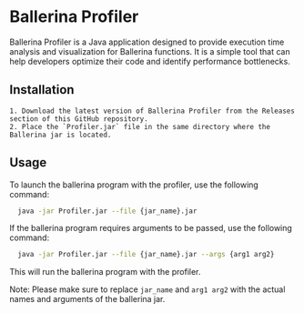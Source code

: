# Ballerina Profiler

Ballerina Profiler is a Java application designed to provide execution time analysis and visualization for Ballerina functions. It is a simple tool that can help developers optimize their code and identify performance bottlenecks.

## Installation
    1. Download the latest version of Ballerina Profiler from the Releases section of this GitHub repository.
    2. Place the `Profiler.jar` file in the same directory where the Ballerina jar is located.


## Usage

To launch the ballerina program with the profiler, use the following command:

```bash
  java -jar Profiler.jar --file {jar_name}.jar
```

If the ballerina program requires arguments to be passed, use the following command:


```bash
  java -jar Profiler.jar --file {jar_name}.jar --args {arg1 arg2}
```

This will run the ballerina program with the profiler.

Note: Please make sure to replace `jar_name` and `arg1 arg2` with the actual names and arguments of the ballerina jar.
